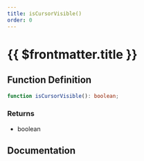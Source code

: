 ```yaml
---
title: isCursorVisible()
order: 0
---
```


# {{ $frontmatter.title }}

<!--@include: ./isCursorVisible_partial_header.md-->

## Function Definition

```ts
function isCursorVisible(): boolean;
```

### Returns

* boolean

## Documentation

<!--@include: ./isCursorVisible_partial_footer.md-->
